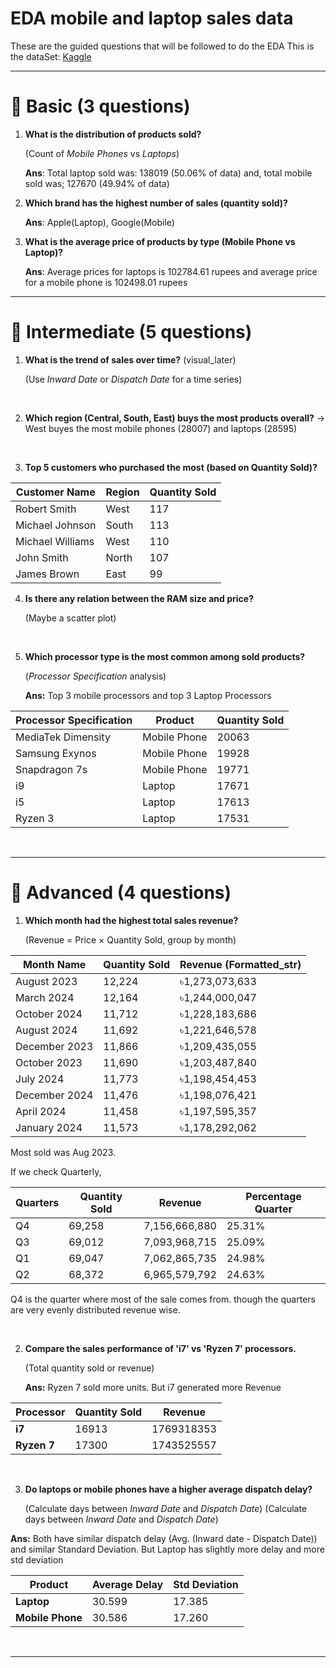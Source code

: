 # EDA mobile and laptop sales data

These are the guided questions that will be followed to do the EDA
This is the dataSet: [Kaggle](https://www.kaggle.com/datasets/vinothkannaece/mobiles-and-laptop-sales-data)

---

# 🧩 Basic (3 questions)

1. **What is the distribution of products sold?**
    
    (Count of *Mobile Phones* vs *Laptops*)

    **Ans**: Total laptop sold was: 138019 (50.06% of data)
    and, total mobile sold was; 127670 (49.94% of data)
    
2. **Which brand has the highest number of sales (quantity sold)?**

   **Ans**: Apple(Laptop), Google(Mobile)
3. **What is the average price of products by type (Mobile Phone vs Laptop)?**

   **Ans**: Average prices for laptops is 102784.61 rupees and average price for a mobile phone is 102498.01 rupees

---

# 🎯 Intermediate (5 questions)

1. **What is the trend of sales over time?** (visual_later)
    
    (Use *Inward Date* or *Dispatch Date* for a time series)
    
<br>

    
2. **Which region (Central, South, East) buys the most products overall?**
  -> West buyes the most mobile phones (28007) and laptops (28595)

<br>

  
3. **Top 5 customers who purchased the most (based on Quantity Sold)?**

| Customer Name     | Region | Quantity Sold |
|-------------------|--------|----------------|
| Robert Smith      | West   | 117            |
| Michael Johnson   | South  | 113            |
| Michael Williams  | West   | 110            |
| John Smith        | North  | 107            |
| James Brown       | East   | 99             |


4. **Is there any relation between the RAM size and price?**
    
    (Maybe a scatter plot)
    
<br>

5. **Which processor type is the most common among sold products?**
    
    (*Processor Specification* analysis)

    **Ans:** Top 3 mobile processors and top 3 Laptop Processors

| Processor Specification | Product     | Quantity Sold |
|-------------------------|-------------|---------------|
| MediaTek Dimensity      | Mobile Phone| 20063         |
| Samsung Exynos          | Mobile Phone| 19928         |
| Snapdragon 7s           | Mobile Phone| 19771         |
| i9                      | Laptop      | 17671         |
| i5                      | Laptop      | 17613         |
| Ryzen 3                 | Laptop      | 17531         |


<br>


---

# 🧠 Advanced (4 questions)

1. **Which month had the highest total sales revenue?**
    
    (Revenue = Price × Quantity Sold, group by month)

| Month Name     | Quantity Sold | Revenue (Formatted_str) |
|----------------|----------------|--------------------------|
| August 2023    | 12,224         | ৳1,273,073,633           |
| March 2024     | 12,164         | ৳1,244,000,047           |
| October 2024   | 11,712         | ৳1,228,183,686           |
| August 2024    | 11,692         | ৳1,221,646,578           |
| December 2023  | 11,866         | ৳1,209,435,055           |
| October 2023   | 11,690         | ৳1,203,487,840           |
| July 2024      | 11,773         | ৳1,198,454,453           |
| December 2024  | 11,476         | ৳1,198,076,421           |
| April 2024     | 11,458         | ৳1,197,595,357           |
| January 2024   | 11,573         | ৳1,178,292,062           |

Most sold was Aug 2023.

If we check Quarterly,

| Quarters | Quantity Sold |     Revenue     | Percentage Quarter |
|----------|----------------|------------------|---------------------|
| Q4       |     69,258     | 7,156,666,880    |       25.31%        |
| Q3       |     69,012     | 7,093,968,715    |       25.09%        |
| Q1       |     69,047     | 7,062,865,735    |       24.98%        |
| Q2       |     68,372     | 6,965,579,792    |       24.63%        |

Q4 is the quarter where most of the sale comes from. though the quarters are very evenly distributed revenue wise.

<br>

    
2. **Compare the sales performance of 'i7' vs 'Ryzen 7' processors.**
    
    (Total quantity sold or revenue)

    **Ans:** Ryzen 7 sold more units. But i7 generated more Revenue

| **Processor** | **Quantity Sold** | **Revenue** |
| --- | --- | --- |
| **i7** | 16913 | 1769318353 |
| **Ryzen 7** | 17300 | 1743525557 |

<br>
    

3. **Do laptops or mobile phones have a higher average dispatch delay?**
    
    (Calculate days between *Inward Date* and *Dispatch Date*)
    (Calculate days between *Inward Date* and *Dispatch Date*)

**Ans:** Both have similar dispatch delay (Avg. (Inward date - Dispatch Date)) and similar Standard Deviation. But Laptop has slightly more delay and more std deviation

| **Product** | **Average Delay** | **Std Deviation** |
| --- | --- | --- |
| **Laptop** | 30.599 | 17.385 |
| **Mobile Phone** | 30.586 | 17.260 |

<br>

    

---
